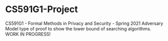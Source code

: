 # CS591G1-Project
CS591G1 - Formal Methods in Privacy and Security - Spring 2021
Adversary Model type of proof to show the lower bound of searching algorithms.
WORK IN PROGRESS!

